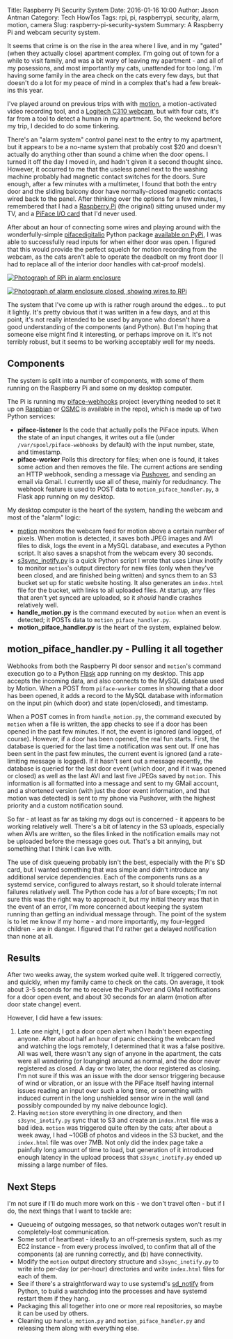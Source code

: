 Title: Raspberry Pi Security System
Date: 2016-01-16 10:00
Author: Jason Antman
Category: Tech HowTos
Tags: rpi, pi, raspberrypi, security, alarm, motion, camera
Slug: raspberry-pi-security-system
Summary: A Raspberry Pi and webcam security system.

It seems that crime is on the rise in the area where I live, and in my "gated" (when they actually close)
apartment complex. I'm going out of town for a while to visit family, and was a bit wary of leaving my
apartment - and all of my posessions, and most importantly my cats, unattended for too long. I'm having
some family in the area check on the cats every few days, but that doesn't do a lot for my peace of mind
in a complex that's had a few break-ins this year.

I've played around on previous trips with with [motion](http://www.lavrsen.dk/foswiki/bin/view/Motion/WebHome), a motion-activated video recording tool,
and a [Logitech C310 webcam](http://www.amazon.com/Logitech-960-000585-HD-Webcam-C310/dp/B003LVZO8S/ref=sr_1_1?ie=UTF8&qid=1450663461&sr=8-1&keywords=logitech+c310),
but with four cats, it's far from a tool to detect a human in my apartment. So, the weekend before my trip,
I decided to do some tinkering.

There's an "alarm system" control panel next to the entry to my apartment, but it appears to be a no-name system that probably
cost $20 and doesn't actually do anything other than sound a chime when the door opens. I turned it off the day I moved in,
and hadn't given it a second thought since. However, it occurred to me that the useless panel next to the washing machine
probably had magnetic contact switches for the doors. Sure enough, after a few minutes with a multimeter, I found that both
the entry door and the sliding balcony door have normally-closed magnetic contacts wired back to the panel. After thinking
over the options for a few minutes, I remembered that I had a [Raspberry Pi](https://www.raspberrypi.org/) (the original)
sitting unused under my TV, and a [PiFace I/O card](https://www.sparkfun.com/products/11772) that I'd never used.

After about an hour of connecting some wires and playing around with the wonderfully-simple [pifacedigitalio](http://piface.github.io/pifacedigitalio/)
Python package [available on PyPi](https://pypi.python.org/pypi/pifacedigitalio/3.0.5), I was able to successfully read
inputs for when either door was open. I figured that this would provide the perfect squelch for motion recording from the
webcam, as the cats aren't able to operate the deadbolt on my front door (I had to replace all of the interior door handles
with cat-proof models).

[![Photograph of RPi in alarm enclosure](/GFX/rpi_alarm_1_sm.jpg)](/GFX/rpi_alarm_1_large.jpg)

[![Photograph of alarm enclosure closed, showing wires to RPi](/GFX/rpi_alarm_2_sm.jpg)](/GFX/rpi_alarm_2_large.jpg)

The system that I've come up with is rather rough around the edges... to put it lightly. It's pretty obvious that it was written
in a few days, and at this point, it's not really intended to be used by anyone who doesn't have a good understanding of the
components (and Python). But I'm hoping that someone else might find it interesting, or perhaps improve on it. It's not terribly
robust, but it seems to be working acceptably well for my needs.

## Components

The system is split into a number of components, with some of them running on the Raspberry Pi and some on my desktop computer.

The Pi is running my [piface-webhooks](https://github.com/jantman/piface-webhooks) project (everything needed to set it up on
[Raspbian](https://www.raspbian.org/) or [OSMC](https://osmc.tv/) is available in the repo), which is made up of two Python
services:

* __piface-listener__ Is the code that actually polls the PiFace inputs. When the state of an input changes, it writes out
a file (under ``/var/spool/piface-webhooks`` by default) with the input number, state, and timestamp.
* __piface-worker__ Polls this directory for files; when one is found, it takes some action and then removes the file. The
current actions are sending an HTTP webhook, sending a message via [Pushover](https://pushover.net/), and sending an email
via Gmail. I currently use all of these, mainly for redudnancy. The webhook feature is used to POST data to ``motion_piface_handler.py``,
a Flask app running on my desktop.

My desktop computer is the heart of the system, handling the webcam and most of the "alarm" logic:

* [motion](http://www.lavrsen.dk/foswiki/bin/view/Motion/WebHome) monitors the webcam feed for motion above a certain number of
pixels. When motion is detected, it saves both JPEG images and AVI files to disk, logs the event in a MySQL database, and
executes a Python script. It also saves a snapshot from the webcam every 30 seconds.
* [s3sync_inotify.py](https://github.com/jantman/misc-scripts/blob/master/s3sync_inotify.py) is a quick Python script I wrote that
uses Linux inotify to monitor ``motion``'s output directory for new files (only when they've been closed, and are finished being
written) and syncs them to an S3 bucket set up for static website hosting. It also generates an ``index.html`` file for the bucket,
with links to all uploaded files. At startup, any files that aren't yet synced are uploaded, so it _should_ handle crashes relatively
well.
* __handle_motion.py__ is the command executed by ``motion`` when an event is detected; it POSTs data to ``motion_piface_handler.py``.
* __motion_piface_handler.py__ is the heart of the system, explained below.

## motion_piface_handler.py - Pulling it all together

Webhooks from both the Raspberry Pi door sensor and ``motion``'s command execution go to a Python [Flask](http://flask.pocoo.org/) app
running on my desktop. This app accepts the incoming data, and also connects to the MySQL database used by Motion. When a POST from
``piface-worker`` comes in showing that a door has been opened, it adds a record to the MySQL database with information on the input
pin (which door) and state (open/closed), and timestamp.

When a POST comes in from ``handle_motion.py``, the command executed by ``motion`` when a file is written, the app checks to see if
a door has been opened in the past few minutes. If not, the event is ignored (and logged, of course). However, if a door has been
opened, the real fun starts. First, the database is queried for the last time a notification was sent out. If one has been sent
in the past few minutes, the current event is ignored (and a rate-limiting message is logged). If it hasn't sent out a message
recently, the database is queried for the last door event (which door, and if it was opened or closed) as well as the last AVI
and last five JPEGs saved by ``motion``. This information is all formatted into a message and sent to my GMail account, and a
shortened version (with just the door event information, and that motion was detected) is sent to my phone via Pushover, with
the highest priority and a custom notification sound.

So far - at least as far as taking my dogs out is concerned - it appears to be working relatively well. There's a bit of
latency in the S3 uploads, especially when AVIs are written, so the files linked in the notification emails may not be
uploaded before the message goes out. That's a bit annying, but something that I think I can live with.

The use of disk queueing probably isn't the best, especially with the Pi's SD card, but I wanted something that was simple
and didn't introduce any additional service dependencies. Each of the components runs as a systemd service, configured to
always restart, so it should tolerate internal failures relatively well. The Python code has a _lot_ of bare excepts;
I'm not sure this was the right way to approach it, but my initial theory was that in the event of an error, I'm more
concerned about keeping the system running than getting an individual message through. The point of the system is to let
me know if my home - and more importantly, my four-legged children - are in danger. I figured that I'd rather get a delayed
notification than none at all.

## Results

After two weeks away, the system worked quite well. It triggered correctly, and quickly, when my family came to check on the cats.
On average, it took about 3-5 seconds for me to receive the PushOver and GMail notifications for a door open event, and about 30 seconds
for an alarm (motion after door state change) event.

However, I did have a few issues:

1. Late one night, I got a door open alert when I hadn't been expecting anyone. After about half an hour of panic checking the webcam feed
and watching the logs remotely, I determined that it was a false positive. All was well, there wasn't any sign of anyone in the apartment,
the cats were all wandering (or lounging) around as normal, and the door never registered as closed. A day or two later, the door registered
as closing. I'm not sure if this was an issue with the door sensor triggering because of wind or vibration, or an issue with the PiFace itself
having internal issues reading an input over such a long time, or something with induced current in the long unshielded sensor wire in the wall
(and possibly compounded by my naive debounce logic).
2. Having ``motion`` store everything in one directory, and then ``s3sync_inotify.py`` sync that to S3 and create an ``index.html`` file was a
bad idea. ``motion`` was triggered quite often by the cats; after about a week away, I had ~10GB of photos and videos in the S3 bucket, and the
``index.html`` file was over 7MB. Not only did the index page take a painfully long amount of time to load, but generation of it introduced enough
latency in the upload process that ``s3sync_inotify.py`` ended up missing a large number of files.

## Next Steps

I'm not sure if I'll do much more work on this - we don't travel often - but if I do, the next things that I want to tackle are:

* Queueing of outgoing messages, so that network outages won't result in completely-lost communication.
* Some sort of heartbeat - ideally to an off-premesis system, such as my EC2 instance - from every process involved, to
confirm that all of the components (a) are running correctly, and (b) have connectivity.
* Modify the ``motion`` output directory structure and ``s3sync_inotify.py`` to write into per-day (or per-hour) directories
and write ``index.html`` files for each of them.
* See if there's a straightforward way to use systemd's [sd_notify](http://www.freedesktop.org/software/systemd/man/sd_notify.html)
from Python, to build a watchdog into the processes and have systemd restart them if they hang.
* Packaging this all together into one or more real repositories, so maybe it can be used by others.
* Cleaning up ``handle_motion.py`` and ``motion_piface_handler.py`` and releasing them along with everything else.
